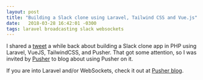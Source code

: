 ```yaml
---
layout: post
title: "Building a Slack clone using Laravel, Tailwind CSS and Vue.js"
date:   2018-03-28 16:42:01 -0300
tags: laravel broadcasting slack websockets
---
```


I shared a [tweet](https://twitter.com/tonysmdev/status/967481096995856385) a while back about building a Slack clone app in PHP using Laravel, VueJS, TailwindCSS, and Pusher. That got some attention, so I was invited by [Pusher](https://pusher.com/) to blog about using Pusher on it.

If you are into Laravel and/or WebSockets, check it out at [Pusher blog](https://blog.pusher.com/slack-clone-laravel-tailwindcss-vuejs/).